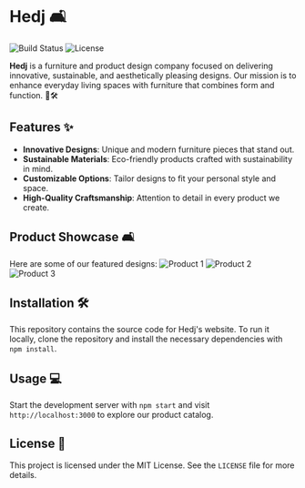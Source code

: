 # Hedj 🛋️
![Build Status](https://img.shields.io/github/workflow/status/MohamedBoghdaddy/Hedj/CI)
![License](https://img.shields.io/github/license/MohamedBoghdaddy/Hedj)

**Hedj** is a furniture and product design company focused on delivering innovative, sustainable, and aesthetically pleasing designs. Our mission is to enhance everyday living spaces with furniture that combines form and function. 🌱🛠️


## Features ✨
- **Innovative Designs**: Unique and modern furniture pieces that stand out.
- **Sustainable Materials**: Eco-friendly products crafted with sustainability in mind.
- **Customizable Options**: Tailor designs to fit your personal style and space.
- **High-Quality Craftsmanship**: Attention to detail in every product we create.

## Product Showcase 🛋️
Here are some of our featured designs:
![Product 1](https://path/to/product1-screenshot.png)
![Product 2](https://path/to/product2-screenshot.png)
![Product 3](https://path/to/product3-screenshot.png)

## Installation 🛠️
This repository contains the source code for Hedj's website. To run it locally, clone the repository and install the necessary dependencies with `npm install`.


## Usage 💻
Start the development server with `npm start` and visit `http://localhost:3000` to explore our product catalog.


## License 📜
This project is licensed under the MIT License. See the `LICENSE` file for more details.

